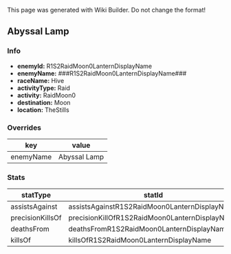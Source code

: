 <span class="wiki-builder">This page was generated with Wiki Builder. Do not change the format!</span>

## Abyssal Lamp
### Info
* **enemyId:** R1S2RaidMoon0LanternDisplayName
* **enemyName:** ###R1S2RaidMoon0LanternDisplayName###
* **raceName:** Hive
* **activityType:** Raid
* **activity:** RaidMoon0
* **destination:** Moon
* **location:** TheStills

### Overrides
key | value
--- | -----
enemyName | Abyssal Lamp

### Stats
statType | statId
-------- | ------
assistsAgainst | assistsAgainstR1S2RaidMoon0LanternDisplayName
precisionKillsOf | precisionKillOfR1S2RaidMoon0LanternDisplayName
deathsFrom | deathsFromR1S2RaidMoon0LanternDisplayName
killsOf | killsOfR1S2RaidMoon0LanternDisplayName

